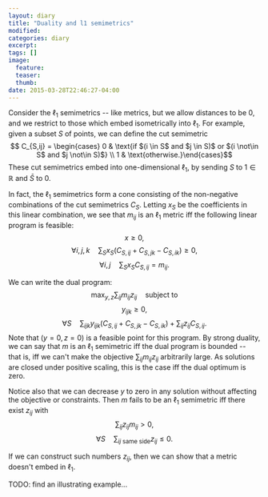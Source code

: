 ```yaml
---
layout: diary
title: "Duality and l1 semimetrics"
modified:
categories: diary
excerpt:
tags: []
image:
  feature:
  teaser:
  thumb:
date: 2015-03-28T22:46:27-04:00
---
```


Consider the $\ell_1$ semimetrics -- like metrics, but we allow distances to be 0, and we restrict to those which embed isometrically into $\ell_1$. For example, given a subset $S$ of points, we can define the cut semimetric
$$ C_{S,ij} = \begin{cases} 0 & \text{if $(i \in S$ and $j \in S)$ or $(i \not\in S$ and $j \not\in S)$} \\ 1 & \text{otherwise.}\end{cases}$$
These cut semimetrics embed into one-dimensional $\ell_1$, by sending $S$ to $1 \in \mathbb{R}$ and $\bar S$ to $0$.

In fact, the $\ell_1$ semimetrics form a cone consisting of the non-negative combinations of the cut semimetrics $C_S$. Letting $x_S$ be the coefficients in this linear combination, we see that $m_{ij}$ is an $\ell_1$ metric iff the following linear program is feasible:
$$ x \geq 0, $$
$$ \forall i,j,k\quad \sum_S x_S (C_{S,ij} + C_{S,jk} - C_{S,ik}) \geq 0, $$
$$ \forall i,j\quad \sum_S x_S C_{S,ij} = m_{ij}. $$

We can write the dual program:
$$ \max_{y,z} \sum_{ij} m_{ij} z_{ij} \quad\text{subject to} $$
$$ y_{ijk} \geq 0, $$
$$ \forall S\quad \sum_{ijk} y_{ijk} (C_{S,ij} + C_{S,jk} - C_{S,ik}) + \sum_{ij} z_{ij} C_{S,ij}. $$
Note that $(y=0,\, z=0)$ is a feasible point for this program. By strong duality, we can say that $m$ is an $\ell_1$ semimetric iff the dual program is bounded -- that is, iff we can't make the objective $\sum_{ij} m_{ij} z_{ij}$ arbitrarily large. As solutions are closed under positive scaling, this is the case iff the dual optimum is zero.

Notice also that we can decrease $y$ to zero in any solution without affecting the objective or constraints. Then $m$ fails to be an $\ell_1$ semimetric iff there exist $z_{ij}$ with
$$ \sum_{ij} z_{ij} m_{ij} > 0, $$
$$ \forall S\quad \sum_{ij \text{ same side}} z_{ij} \leq 0. $$

If we can construct such numbers $z_{ij}$, then we can show that a metric doesn't embed in $\ell_1$.

TODO: find an illustrating example...




